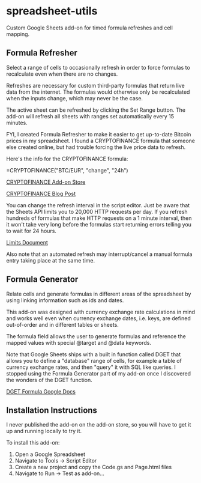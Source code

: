 # spreadsheet-utils
Custom Google Sheets add-on for timed formula refreshes and cell mapping.

## Formula Refresher
Select a range of cells to occasionally refresh in order to force formulas to recalculate even when there are no changes.

Refreshes are necessary for custom third-party formulas that return live data from the internet. The formulas would otherwise only be recalculated when the inputs change, which may never be the case.

The active sheet can be refreshed by clicking the Set Range button. The add-on will refresh all sheets with ranges set automatically every 15 minutes.

FYI, I created Formula Refresher to make it easier to get up-to-date Bitcoin prices in my spreadsheet. I found a CRYPTOFINANCE formula that someone else created online, but had trouble forcing the live price data to refresh. 

Here's the info for the CRYPTOFINANCE formula:

=CRYPTOFINANCE("BTC/EUR", "change", "24h")

[CRYPTOFINANCE Add-on Store](https://chrome.google.com/webstore/detail/cryptofinance/bhjnahcnhemcnnenhgbmmdapapblnlcn?hl=en)

[CRYPTOFINANCE Blog Post](https://jbuty.com/how-to-get-crypto-currencies-rates-and-more-in-google-sheet-1a57e571bc14)

You can change the refresh interval in the script editor. Just be aware that the Sheets API limits you to 20,000 HTTP requests per day. If you refresh hundreds of formulas that make HTTP requests on a 1 minute interval, then it won't take very long before the formulas start returning errors telling you to wait for 24 hours. 

[Limits Document](https://developers.google.com/apps-script/guides/services/quotas)

Also note that an automated refresh may interrupt/cancel a manual formula entry taking place at the same time. 

## Formula Generator
Relate cells and generate formulas in different areas of the spreadsheet by using linking information such as ids and dates.

This add-on was designed with currency exchange rate calculations in mind and works well even when currency exchange dates, i.e. keys, are defined out-of-order and in different tables or sheets.

The formula field allows the user to generate formulas and reference the mapped values with special @target and @data keywords.

Note that Google Sheets ships with a built in function called DGET that allows you to define a "database" range of cells, for example a table of currency exchange rates, and then "query" it with SQL like queries. I stopped using the Formula Generator part of my add-on once I discovered the wonders of the DGET function. 

[DGET Formula Google Docs](https://support.google.com/docs/answer/3094148?hl=en)

## Installation Instructions
I never published the add-on on the add-on store, so you will have to get it up and running locally to try it.

To install this add-on:
1. Open a Google Spreadsheet
2. Navigate to Tools -> Script Editor
3. Create a new project and copy the Code.gs and Page.html files
4. Navigate to Run -> Test as add-on...

